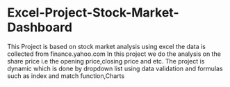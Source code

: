 # Excel-Project-Stock-Market-Dashboard

This Project is based on stock market analysis using excel
the data is collected from finance.yahoo.com
In this project we do the analysis on the share price i.e the opening price,closing price and etc.
The project is dynamic which is done by dropdown list using data validation and formulas such as index and match function,Charts


